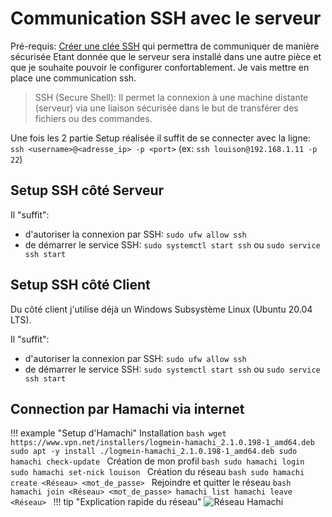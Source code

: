 # Communication SSH avec le serveur

Pré-requis: [Créer une clée SSH](https://www.illuminiastudios.com/dev-diaries/ssh-on-windows-subsystem-for-linux/) qui permettra de communiquer de manière sécurisée
Etant donnée que le serveur sera installé dans une autre pièce et que je souhaite pouvoir le configurer confortablement. Je vais mettre en place une communication ssh.

> SSH (Secure Shell): Il permet la connexion à une machine distante (serveur) via une liaison sécurisée dans le but de transférer des fichiers ou des commandes.

Une fois les 2 partie Setup réalisée il suffit de se connecter avec la ligne: `ssh <username>@<adresse_ip> -p <port>` (ex: `ssh louison@192.168.1.11 -p 22`)

## Setup SSH côté Serveur

Il "suffit":

- d'autoriser la connexion par SSH: `sudo ufw allow ssh`
- de démarrer le service SSH: `sudo systemctl start ssh` ou `sudo service ssh start`

## Setup SSH côté Client

Du côté client j'utilise déjà un Windows Subsystème Linux (Ubuntu 20.04 LTS).

Il "suffit":

- d'autoriser la connexion par SSH: `sudo ufw allow ssh`
- de démarrer le service SSH: `sudo systemctl start ssh` ou `sudo service ssh start`

## Connection par Hamachi via internet

!!! example "Setup d'Hamachi"
    Installation
    ```bash
    wget https://www.vpn.net/installers/logmein-hamachi_2.1.0.198-1_amd64.deb
    sudo apt -y install ./logmein-hamachi_2.1.0.198-1_amd64.deb
    sudo hamachi check-update
    ```
    Création de mon profil
    ```bash
      sudo hamachi login
      sudo hamachi set-nick louison
    ```
    Création du réseau
    ```bash
      sudo hamachi create <Réseau> <mot_de_passe>
    ```
    Rejoindre et quitter le réseau
    ```bash
      hamachi join <Réseau> <mot_de_passe>
      hamachi list
      hamachi leave <Réseau>
    ```
!!! tip "Explication rapide du réseau"
    ![Réseau Hamachi](https://i.imgur.com/ylnPe63.png)
